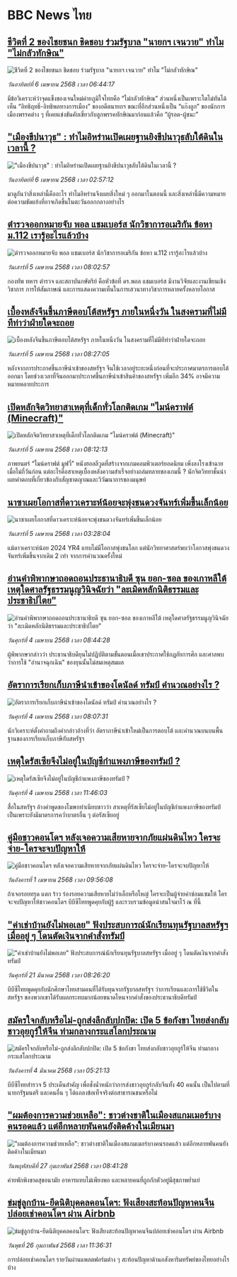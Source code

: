 # BBC News ไทย## [ชีวิตที่ 2 ของไชยชนก ชิดชอบ ร่วมรัฐบาล "นายกฯ เจนวาย" ทำไม "ไม่กลัวทักษิณ"](https://www.bbc.com/thai/articles/c9w85yr8g0eo?at_campaign=githubrss)![ชีวิตที่ 2 ของไชยชนก ชิดชอบ ร่วมรัฐบาล "นายกฯ เจนวาย" ทำไม "ไม่กลัวทักษิณ"](https://ichef.bbci.co.uk/ace/standard/240/cpsprodpb/f91e/live/73a3ee80-12b1-11f0-8e04-51770ccd4119.jpg)_วันอาทิตย์ที่ 6 เมษายน 2568 เวลา 06:44:17_มีข้อวิเคราะห์ว่าจุดแข็งของเจนใหม่ค่ายภูมิใจไทยคือ “ไม่กลัวทักษิณ” ส่วนหนึ่งเป็นเพราะโตไม่ทันได้เห็น “อิทธิฤทธิ์-อิทธิพลทางการเมือง” ของอดีตนายกฯ ขณะที่อีกส่วนหนึ่งเป็น “แก๊งลูก” ของนักการเมืองพรรคต่าง ๆ ที่เคยแข่งขันคับเขี่ยวกับลูกพรรคทักษิณมาก่อนแล้วคือ “ผู้รอด-ผู้ชนะ”## ["เมืองขีปนาวุธ" : ทำไมอิหร่านเปิดเผยฐานยิงขีปนาวุธลับใต้ดินในเวลานี้ ? ](https://www.bbc.com/thai/articles/c9qwl37xer9o?at_campaign=githubrss)!["เมืองขีปนาวุธ" : ทำไมอิหร่านเปิดเผยฐานยิงขีปนาวุธลับใต้ดินในเวลานี้ ? ](https://ichef.bbci.co.uk/ace/standard/240/cpsprodpb/a5d8/live/138cb200-0fcf-11f0-ac9f-c37d6fd89579.png)_วันอาทิตย์ที่ 6 เมษายน 2568 เวลา 02:57:12_มาดูกันว่าสิ่งเหล่านี้คืออะไร ทำไมอิหร่านจึงเผยสิ่งใหม่ ๆ ออกมาในตอนนี้ และสิ่งเหล่านี้มีความหมายต่อความขัดแย้งที่อาจเกิดขึ้นในตะวันออกกลางอย่างไร## [ตำรวจออกหมายจับ พอล แชมเบอร์ส นักวิชาการอเมริกัน ข้อหา ม.112 เรารู้อะไรแล้วบ้าง](https://www.bbc.com/thai/articles/cpwz29kn5gqo?at_campaign=githubrss)![ตำรวจออกหมายจับ พอล แชมเบอร์ส นักวิชาการอเมริกัน ข้อหา ม.112 เรารู้อะไรแล้วบ้าง](https://ichef.bbci.co.uk/ace/standard/240/cpsprodpb/8b87/live/de868860-11ef-11f0-ba12-8d27eb561761.jpg)_วันเสาร์ที่ 5 เมษายน 2568 เวลา 08:02:57_กองทัพ ทหาร ตำรวจ และสถาบันกษัตริย์ คือหัวข้อที่ ดร.พอล แชมเบอร์ส มีงานวิจัยและงานเขียนเชิงวิชาการ การให้สัมภาษณ์ และการแสดงความเห็นในการเสวนาทางวิชาการหลายครั้งหลายโอกาส## [เบื้องหลังจีนขึ้นภาษีตอบโต้สหรัฐฯ ภายในหนึ่งวัน ในสงครามที่ไม่มีทีท่าว่าฝ่ายใดจะถอย](https://www.bbc.com/thai/articles/c89gx2ld981o?at_campaign=githubrss)![เบื้องหลังจีนขึ้นภาษีตอบโต้สหรัฐฯ ภายในหนึ่งวัน ในสงครามที่ไม่มีทีท่าว่าฝ่ายใดจะถอย](https://ichef.bbci.co.uk/ace/standard/240/cpsprodpb/02be/live/42a521f0-11d5-11f0-ac9f-c37d6fd89579.jpg)_วันเสาร์ที่ 5 เมษายน 2568 เวลา 08:27:05_หลังจากการประกาศขึ้นภาษีนำเข้าของสหรัฐฯ จีนใช้เวลาอยู่ระยะหนึ่งก่อนที่จะประกาศมาตรการตอบโต้ออกมา โดยช่วงเวลาที่จีนออกมาประกาศขึ้นภาษีนำเข้าสินค้าของสหรัฐฯ เพิ่มอีก 34% อาจมีความหมายหลายประการ## [เปิดหลักจิตวิทยาสาเหตุที่เด็กทั่วโลกติดเกม "ไมน์คราฟต์ (Minecraft)"](https://www.bbc.com/thai/articles/czx15znq27ko?at_campaign=githubrss)![เปิดหลักจิตวิทยาสาเหตุที่เด็กทั่วโลกติดเกม "ไมน์คราฟต์ (Minecraft)"](https://ichef.bbci.co.uk/ace/standard/240/cpsprodpb/27e1/live/10aa1600-11f4-11f0-b234-07dc7691c360.jpg)_วันเสาร์ที่ 5 เมษายน 2568 เวลา 08:12:13_ภาพยนตร์ “ไมน์คราฟต์ มูฟวี่” หนังฮอลลีวูดที่สร้างจากเกมคอมพิวเตอร์ยอดนิยม เพิ่งลงโรงเข้าฉายเมื่อไม่กี่วันก่อน แต่อะไรคือสาเหตุเบื้องหลังความสำเร็จอย่างถล่มทลายของเกมนี้ ? นักจิตวิทยาชั้นนำเผยคำตอบที่เกี่ยวข้องกับสัญชาตญาณและวิวัฒนาการของมนุษย์## [นาซาเผยโอกาสที่ดาวเคราะห์น้อยจะพุ่งชนดวงจันทร์เพิ่มขึ้นเล็กน้อย](https://www.bbc.com/thai/articles/cql65pkqx12o?at_campaign=githubrss)![นาซาเผยโอกาสที่ดาวเคราะห์น้อยจะพุ่งชนดวงจันทร์เพิ่มขึ้นเล็กน้อย](https://ichef.bbci.co.uk/ace/standard/240/cpsprodpb/3ac3/live/7968fb60-11c8-11f0-b234-07dc7691c360.jpg)_วันเสาร์ที่ 5 เมษายน 2568 เวลา 03:28:04_แม้ดาวเคราะห์น้อย 2024 YR4 แทบไม่มีโอกาสพุ่งชนโลก แต่นักวิทยาศาสตร์พบว่าโอกาสพุ่งชนดวงจันทร์เพิ่มขึ้นจากเดิม 2 เท่า จากการคำนวณครั้งใหม่## [อ่านคำพิพากษาถอดถอนประธานาธิบดี ซุน ยอก-ซอล ของเกาหลีใต้ เหตุใดศาลรัฐธรรมนูญวินิจฉัยว่า "ละเมิดหลักนิติธรรมและประชาธิปไตย"](https://www.bbc.com/thai/articles/cgjl65x3vwwo?at_campaign=githubrss)![อ่านคำพิพากษาถอดถอนประธานาธิบดี ซุน ยอก-ซอล ของเกาหลีใต้ เหตุใดศาลรัฐธรรมนูญวินิจฉัยว่า "ละเมิดหลักนิติธรรมและประชาธิปไตย"](https://ichef.bbci.co.uk/ace/standard/240/cpsprodpb/f9a3/live/6e84a970-1127-11f0-8950-c1ec4174f99f.jpg)_วันศุกร์ที่ 4 เมษายน 2568 เวลา 08:44:28_ผู้พิพากษากล่าวว่า ประธานาธิบดียุนไม่ปฏิบัติตามขั้นตอนเมื่อเขาประกาศใช้กฎอัยการศึก และศาลพบว่าการใช้ "อำนาจฉุกเฉิน" ของยุนนั้นไม่สมเหตุสมผล## [อัตราการเรียกเก็บภาษีนำเข้าของโดนัลด์ ทรัมป์ คำนวณอย่างไร ?](https://www.bbc.com/thai/articles/cx28vk9j1leo?at_campaign=githubrss)![อัตราการเรียกเก็บภาษีนำเข้าของโดนัลด์ ทรัมป์ คำนวณอย่างไร ?](https://ichef.bbci.co.uk/ace/standard/240/cpsprodpb/f207/live/cd01d9e0-1128-11f0-ac9f-c37d6fd89579.jpg)_วันศุกร์ที่ 4 เมษายน 2568 เวลา 08:07:31_นักวิเคราะห์ตั้งคำถามถึงคำกล่าวอ้างที่ว่า อัตราภาษีนำเข้าใหม่เป็นการตอบโต้ และคำนวณบนบนพื้นฐานของการเรียกเก็บภาษีกับสหรัฐฯ## [เหตุใดรัสเซียจึงไม่อยู่ในบัญชีกำแพงภาษีของทรัมป์ ?](https://www.bbc.com/thai/articles/c77njjgy0npo?at_campaign=githubrss)![เหตุใดรัสเซียจึงไม่อยู่ในบัญชีกำแพงภาษีของทรัมป์ ?](https://ichef.bbci.co.uk/ace/standard/240/cpsprodpb/bb9d/live/c59cd580-1149-11f0-b234-07dc7691c360.jpg)_วันศุกร์ที่ 4 เมษายน 2568 เวลา 11:46:03_สื่อในสหรัฐฯ อ้างคำพูดของโฆษกทำเนียบขาวว่า สาเหตุที่รัสเซียไม่อยู่ในบัญชีกำแพงภาษีของทรัมป์ เป็นเพราะยังมีมาตรการคว่ำบาตรอื่น ๆ ต่อรัสเซียอยู่## [คู่มือชาวคอนโดฯ หลังเจอความเสียหายจากภัยแผ่นดินไหว ใครจะจ่าย-ใครจะจบปัญหาให้](https://www.bbc.com/thai/articles/c807rxp8lxpo?at_campaign=githubrss)![คู่มือชาวคอนโดฯ หลังเจอความเสียหายจากภัยแผ่นดินไหว ใครจะจ่าย-ใครจะจบปัญหาให้](https://ichef.bbci.co.uk/ace/standard/240/cpsprodpb/3cdd/live/100dc880-0edf-11f0-b234-07dc7691c360.jpg)_วันอังคารที่ 1 เมษายน 2568 เวลา 09:56:08_ถ้าเจอรอยทรุด แตก ร้าว ร่องรอยความเสียหายไม่ว่าเล็กหรือใหญ่ ใครจะเป็นผู้จ่ายค่าซ่อมแซมให้ ใครจะจบปัญหาให้ชาวคอนโดฯ บีบีซีไทยพูดคุยกับผู้รู้ และรวบรวมข้อมูลน่าสนใจมาไว้ ณ ที่นี้## ["ค่าเช่าบ้านยังไม่พอเลย" ฟังประสบการณ์นักเรียนทุนรัฐบาลสหรัฐฯ เมื่ออยู่ ๆ โดนตัดเงินจากคำสั่งทรัมป์](https://www.bbc.com/thai/articles/cewkjr8yny8o?at_campaign=githubrss)!["ค่าเช่าบ้านยังไม่พอเลย" ฟังประสบการณ์นักเรียนทุนรัฐบาลสหรัฐฯ เมื่ออยู่ ๆ โดนตัดเงินจากคำสั่งทรัมป์](https://ichef.bbci.co.uk/ace/standard/240/cpsprodpb/8497/live/99a530e0-066c-11f0-88b7-5556e7b55c5e.jpg)_วันศุกร์ที่ 21 มีนาคม 2568 เวลา 08:26:20_บีบีซีไทยพูดคุยกับนักศึกษาไทยสามคนที่ได้รับทุนจากรัฐบาลสหรัฐฯ ว่าการเรียนและการใช้ชีวิตในสหรัฐฯ ของพวกเขาได้รับผลกระทบมากน้อยขนาดไหนจากคำสั่งของประธานาธิบดีทรัมป์## [สมัครใจกลับหรือไม่-ถูกส่งลึกลับปกปิด: เปิด 5 ข้อกังขา ไทยส่งกลับชาวอุยกูร์ให้จีน ท่ามกลางกระแสโลกประณาม](https://www.bbc.com/thai/articles/cj677j4r6jno?at_campaign=githubrss)![สมัครใจกลับหรือไม่-ถูกส่งลึกลับปกปิด: เปิด 5 ข้อกังขา ไทยส่งกลับชาวอุยกูร์ให้จีน ท่ามกลางกระแสโลกประณาม](https://ichef.bbci.co.uk/ace/standard/240/cpsprodpb/b503/live/bfb85050-f5c3-11ef-97ab-abb74cabf06c.jpg)_วันอังคารที่ 4 มีนาคม 2568 เวลา 05:21:13_บีบีซีไทยสำรวจ 5 ประเด็นสำคัญ เพื่อชั่งน้ำหนักว่าการส่งชาวอุยกูร์กลับจีนทั้ง 40 คนนั้น เป็นไปตามที่นายกรัฐมนตรี และคนอื่น ๆ ได้แถลงข้อเท็จจริงต่อสาธารณชนหรือไม่## ["ผมต้องการความช่วยเหลือ": ชาวต่างชาติในเมืองสแกมเมอร์บางคนรอดแล้ว แต่อีกหลายพันคนยังติดค้างในเมียนมา](https://www.bbc.com/thai/articles/cdx229ek55qo?at_campaign=githubrss)!["ผมต้องการความช่วยเหลือ": ชาวต่างชาติในเมืองสแกมเมอร์บางคนรอดแล้ว แต่อีกหลายพันคนยังติดค้างในเมียนมา](https://ichef.bbci.co.uk/ace/standard/240/cpsprodpb/cac7/live/60c82030-f4b9-11ef-9e61-71ee71f26eb1.jpg)_วันพฤหัสบดีที่ 27 กุมภาพันธ์ 2568 เวลา 08:41:28_ค่ายพักพิงขาดสุขอนามัย อาหารแทบไม่เพียงพอ และหลายคนที่ถูกกักตัวอยู่มีสุขภาพย่ำแย่## [ข่มขู่ลูกบ้าน-ยึดนิติบุคคลคอนโดฯ: ฟังเสียงสะท้อนปัญหาคนจีนปล่อยเช่าคอนโดฯ ผ่าน Airbnb](https://www.bbc.com/thai/articles/c5y920wzjvxo?at_campaign=githubrss)![ข่มขู่ลูกบ้าน-ยึดนิติบุคคลคอนโดฯ: ฟังเสียงสะท้อนปัญหาคนจีนปล่อยเช่าคอนโดฯ ผ่าน Airbnb](https://ichef.bbci.co.uk/ace/standard/240/cpsprodpb/a700/live/73f34de0-f42f-11ef-896e-d7e7fb1719a4.jpg)_วันพุธที่ 26 กุมภาพันธ์ 2568 เวลา 11:36:31_การปล่อยเช่าคอนโดฯ รายวันผ่านแพลตฟอร์มต่าง ๆ สะท้อนปัญหาด้านอสังหาริมทรัพย์ของไทยอย่างไรบ้าง